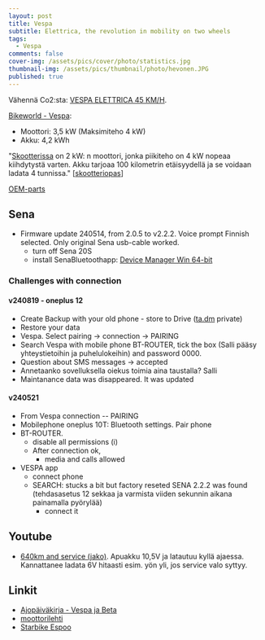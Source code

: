 ```yaml
---
layout: post
title: Vespa
subtitle: Elettrica, the revolution in mobility on two wheels 
tags:
  - Vespa
comments: false
cover-img: /assets/pics/cover/photo/statistics.jpg
thumbnail-img: /assets/pics/thumbnail/photo/hevonen.JPG
published: true
---
```


Vähennä Co2:sta: [VESPA ELETTRICA 45 KM/H](https://www.bikeworld.fi/mopot-skootterit-ja-mopoautot/vespa-skootterit/sahko/vespa-elettrica-45-km-h). 

[Bikeworld - Vespa](https://www.bikeworld.fi/mopot-skootterit-ja-mopoautot/vespa-skootterit/sahko/vespa-elettrica-45-km-h): 
- Moottori: 3,5 kW (Maksimiteho 4 kW)
- Akku: 4,2 kWh

"[Skootterissa](https://www.nettimoto.com/vespa/elettrica/2610668) on 2 kW: n moottori, jonka piikiteho on 4 kW nopeaa kiihdytystä varten. Akku tarjoaa 100 kilometrin etäisyydellä ja se voidaan ladata 4 tunnissa." [[skootteriopas](https://skootteriopas.fi/vespa-elettrica/)]

[OEM-parts](https://oem-bike-parts.com/en/parts/vespa/vespa-elettrica/2019/vespa-elettrica-motociclo-2019-emea-eu/electrical-system-voltage-regulators-electronic-control-units-ecu-ht-coil)


## Sena 

- Firmware update 240514, from 2.0.5 to v2.2.2. Voice prompt Finnish selected. Only original Sena usb-cable worked.
  - turn off Sena 20S
  - install SenaBluetoothapp: [Device Manager Win 64-bit](https://www.sena.com/support/device-manager/)

### Challenges with connection



#### v240819 - oneplus 12

- Create Backup with your old phone - store to Drive ([ta.dm](https://drive.google.com/drive/folders/1JrC5jrH-TYQPytS3ZAN4GLuwH6Bkxu9s?usp=sharing) private)
- Restore your data
- Vespa. Select pairing -> connection -> PAIRING
- Search Vespa with mobile phone BT-ROUTER, tick the box (Salli pääsy yhteystietoihin ja puhelulokeihin) and password 0000.
- Question about SMS messages -> accepted
- Annetaanko sovelluksella oiekus toimia aina taustalla? Salli
- Maintanance data was disappeared. It was updated 

#### v240521

- From Vespa connection -- PAIRING
- Mobilephone oneplus 10T: Bluetooth settings. Pair phone
- BT-ROUTER.
  - disable all permissions (i)
  - After connection ok,
    - media and calls allowed
- VESPA app
  - connect phone
  - SEARCH: stucks a bit but factory reseted SENA 2.2.2 was found (tehdasasetus 12 sekkaa ja varmista viiden sekunnin aikana painamalla pyörylää)
    - connect it 


## Youtube

- [640km and service (jako)](https://youtu.be/1tKX0GWj12A). Apuakku 10,5V ja latautuu kyllä ajaessa. Kannattanee ladata 6V hitaasti esim. yön yli, jos service valo syttyy.


## Linkit 

- [Ajopäiväkirja - Vespa ja Beta](https://docs.google.com/spreadsheets/d/1NBmeYMD7TRildUhMwvzTZVlAW4Co1iHEcjPXbUOHeng/edit?usp=sharing)
- [moottorilehti](https://moottori.fi/ajoneuvot/jutut/koeajo-onko-vespa-elettrica-taydellinen-yhdistelma-kaupunkiajoon/)
- [Starbike Espoo](http://www.starbike.fi/)